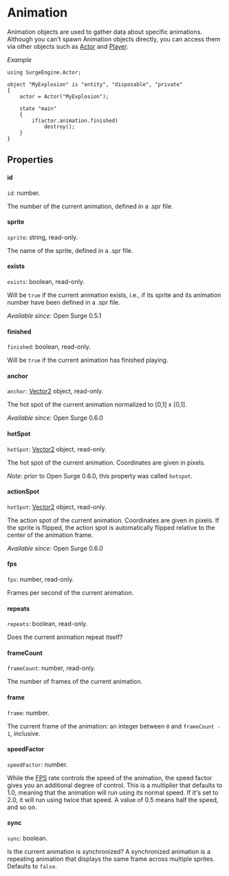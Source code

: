 Animation
=========

Animation objects are used to gather data about specific animations. Although you can't spawn Animation objects directly, you can access them via other objects such as [Actor](/engine/actor) and [Player](/engine/player).

*Example*

```
using SurgeEngine.Actor;

object "MyExplosion" is "entity", "disposable", "private"
{
    actor = Actor("MyExplosion");

    state "main"
    {
        if(actor.animation.finished)
            destroy();
    }
}
```

Properties
----------

#### id

`id`: number.

The number of the current animation, defined in a .spr file.

#### sprite

`sprite`: string, read-only.

The name of the sprite, defined in a .spr file.

#### exists

`exists`: boolean, read-only.

Will be `true` if the current animation exists, i.e., if its sprite and its animation number have been defined in a .spr file.

*Available since:* Open Surge 0.5.1

#### finished

`finished`: boolean, read-only.

Will be `true` if the current animation has finished playing.

#### anchor

`anchor`: [Vector2](/engine/vector2) object, read-only.

The hot spot of the current animation normalized to [0,1] x [0,1].

*Available since:* Open Surge 0.6.0

#### hotSpot

`hotSpot`: [Vector2](/engine/vector2) object, read-only.

The hot spot of the current animation. Coordinates are given in pixels.

*Note:* prior to Open Surge 0.6.0, this property was called `hotspot`.

#### actionSpot

`hotSpot`: [Vector2](/engine/vector2) object, read-only.

The action spot of the current animation. Coordinates are given in pixels. If the sprite is flipped, the action spot is automatically flipped relative to the center of the animation frame.

*Available since:* Open Surge 0.6.0

#### fps

`fps`: number, read-only.

Frames per second of the current animation.

#### repeats

`repeats`: boolean, read-only.

Does the current animation repeat itself?

#### frameCount

`frameCount`: number, read-only.

The number of frames of the current animation.

#### frame

`frame`: number.

The current frame of the animation: an integer between `0` and `frameCount - 1`, inclusive.

#### speedFactor

`speedFactor`: number.

While the [FPS](#fps) rate controls the speed of the animation, the speed factor gives you an additional degree of control. This is a multiplier that defaults to 1.0, meaning that the animation will run using its normal speed. If it's set to 2.0, it will run using twice that speed. A value of 0.5 means half the speed, and so on.

#### sync

`sync`: boolean.

Is the current animation is synchronized? A synchronized animation is a repeating animation that displays the same frame across multiple sprites. Defaults to `false`.
